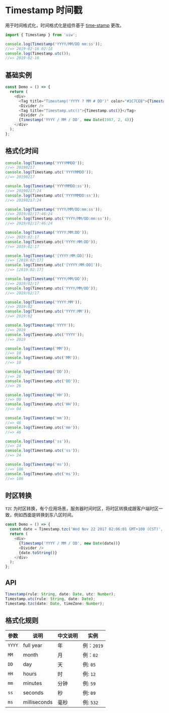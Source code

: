 Timestamp 时间戳
===

用于时间格式化，时间格式化是组件基于 [time-stamp](https://github.com/jonschlinkert/time-stamp) 更改。

```jsx
import { Timestamp } from 'uiw';

console.log(Timestamp('YYYY/MM/DD mm:ss'));
//=> 2019-02-16 02:18
console.log(Timestamp.utc());
//=> 2019-02-16
```

## 基础实例

<!--DemoStart,bgWhite-->
```js
const Demo = () => {
  return (
    <div>
      <Tag title="Timestamp('YYYY ? MM # DD')" color="#1C7CEB">{Timestamp('YYYY ? MM # DD')}</Tag>
      <Divider />
      <Tag title="Timestamp.utc()">{Timestamp.utc()}</Tag>
      <Divider />
      {Timestamp('YYYY / MM / DD', new Date(1987, 2, 4))}
    </div>
  );
};
```
<!--End-->

## 格式化时间

```js
console.log(Timestamp('YYYYMMDD'));
//=> 20190217
console.log(Timestamp.utc('YYYYMMDD'));
//=> 20190217

console.log(Timestamp('YYYYMMDD:ss'));
//=> 20190217:24
console.log(Timestamp.utc('YYYYMMDD:ss'));
//=> 20190217:24

console.log(Timestamp('YYYY/MM/DD:mm:ss'));
//=> 2019/02/17:46:24
console.log(Timestamp.utc('YYYY/MM/DD:mm:ss'));
//=> 2019/02/17:46:24

console.log(Timestamp('YYYY:MM:DD'));
//=> 2019:02:17
console.log(Timestamp.utc('YYYY:MM:DD'));
//=> 2019:02:17

console.log(Timestamp('[YYYY:MM:DD]'));
//=> [2019:02:17]
console.log(Timestamp.utc('[YYYY:MM:DD]'));
//=> [2019:02:17]

console.log(Timestamp('YYYY/MM/DD'));
//=> 2019/02/17
console.log(Timestamp.utc('YYYY/MM/DD'));
//=> 2019/02/17

console.log(Timestamp('YYYY:MM'));
//=> 2019:02
console.log(Timestamp.utc('YYYY:MM'));
//=> 2019:02

console.log(Timestamp('YYYY'));
//=> 2019
console.log(Timestamp.utc('YYYY'));
//=> 2019

console.log(Timestamp('MM'));
//=> 10
console.log(Timestamp.utc('MM'));
//=> 10

console.log(Timestamp('DD'));
//=> 26
console.log(Timestamp.utc('DD'));
//=> 26

console.log(Timestamp('HH'));
//=> 00
console.log(Timestamp.utc('HH'));
//=> 04

console.log(Timestamp('mm'));
//=> 46
console.log(Timestamp.utc('mm'));
//=> 46

console.log(Timestamp('ss'));
//=> 24
console.log(Timestamp.utc('ss'));
//=> 24

console.log(Timestamp('ms'));
//=> 186
console.log(Timestamp.utc('ms'));
//=> 186
```

## 时区转换

`TZC` 为时区转换，有个应用场景，服务器时间时区，将时区转换成跟客户端时区一致，例如西面是转换到东八区时间。

<!--DemoStart,bgWhite-->
```js
const Demo = () => {
  const date = Timestamp.tzc('Wed Nov 22 2017 02:06:01 GMT+100 (CST)', 8);
  return (
    <div>
      {Timestamp('YYYY / MM / DD', new Date(date))}
      <Divider />
      {date.toString()}
    </div>
  );
};
```
<!--End-->

## API

```js
Timestamp(rule: String, date: Date, utc: Number);
Timestamp.utc(rule: String, date: Date);
Timestamp.tzc(date: Date, timeZone: Number);
```

## 格式化规则

| 参数 | 说明 | 中文说明 | 实例 |
|--------- |-------- |--------- |-------- |
| `YYYY` | full year | 年 | 例：`2019` |
| `MM` | month | 月 | 例：`02` |
| `DD` | day | 天 | 例: `05` |
| `HH` | hours | 时 | 例: `12` |
| `mm` | minutes | 分钟 | 例: `59` |
| `ss` | seconds | 秒 | 例: `09` |
| `ms` | milliseconds | 毫秒 | 例: `532` |
